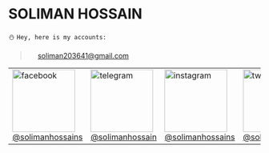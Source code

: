 # SOLIMAN HOSSAIN
:snowman: ```Hey, here is my accounts:```<br>
> <img src="https://edent.github.io/SuperTinyIcons/images/svg/gmail.svg" width="15"> soliman203641@gmail.com<br>

<table>
<tr>
<td><img src="https://edent.github.io/SuperTinyIcons/images/svg/facebook.svg" width="125" title="facebook" /><br><a href="https://facebook.com/solimanhossains">@solimanhossains</a></td>
<td><img src="https://edent.github.io/SuperTinyIcons/images/svg/telegram.svg" width="125" title="telegram" /><br><a href="https://t.me/solimanhossain/">@solimanhossain</a></td>
<td><img src="https://edent.github.io/SuperTinyIcons/images/svg/instagram.svg" width="125" title="instagram" /><br><a href="https://instagram.com/solimanhossains">@solimanhossains</a></td>
<td><img src="https://edent.github.io/SuperTinyIcons/images/svg/twitter.svg" width="125" title="twitter" /><br><a href="https://twitter.com/solimanhossains">@solimanhossains</a></td>
<td><img src="https://edent.github.io/SuperTinyIcons/images/svg/linkedin.svg" width="125" title="linkedin" /><br><a href="https://linkedin.com/in/solimanhossain">@solimanhossain</td>
</tr>
</table>
